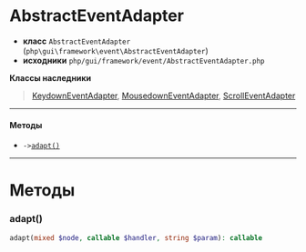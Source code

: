 # AbstractEventAdapter

- **класс** `AbstractEventAdapter` (`php\gui\framework\event\AbstractEventAdapter`)
- **исходники** `php/gui/framework/event/AbstractEventAdapter.php`

**Классы наследники**

> [KeydownEventAdapter](https://github.com/jphp-compiler/develnext/blob/master/dn-app-framework/api-docs/classes/php/gui/framework/event/KeydownEventAdapter.ru.md), [MousedownEventAdapter](https://github.com/jphp-compiler/develnext/blob/master/dn-app-framework/api-docs/classes/php/gui/framework/event/MousedownEventAdapter.ru.md), [ScrollEventAdapter](https://github.com/jphp-compiler/develnext/blob/master/dn-app-framework/api-docs/classes/php/gui/framework/event/ScrollEventAdapter.ru.md)

---

#### Методы

- `->`[`adapt()`](#method-adapt)

---
# Методы

<a name="method-adapt"></a>

### adapt()
```php
adapt(mixed $node, callable $handler, string $param): callable
```